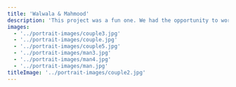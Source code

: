 ```yaml
---
title: 'Walwala & Mahmood'
description: 'This project was a fun one. We had the opportunity to work with a couple of friends who wanted to capture their love for each other in a photo shoot. We had a great time and the photos turned out great.'
images:
  - '../portrait-images/couple3.jpg'
  - '../portrait-images/couple.jpg'
  - '../portrait-images/couple5.jpg'
  - '../portrait-images/man3.jpg'
  - '../portrait-images/man4.jpg'
  - '../portrait-images/man.jpg'
titleImage: '../portrait-images/couple2.jpg'
---
```


